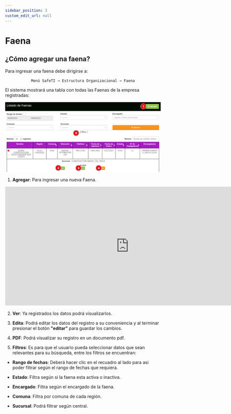 ```yaml
---
sidebar_position: 3
custom_edit_url: null
---
```

# Faena

## ¿Cómo agregar una faena?
Para ingresar una faena debe dirigirse a:
<div align="center">

```bash
Menú SafeTI → Estructura Organizacional → Faena
```
</div>

El sistema mostrará una tabla con todas las Faenas de la empresa registradas:

<div align="center">

![faena](/img/img_manual/img_estructura_organizacional/2023-08-08_10-24.png)

</div>

1. **Agregar**: Para ingresar una nueva Faena.

<div align="center">

<iframe width="800" height="384" src="https://www.youtube.com/embed/1xcRCK8vtEI" title="YouTube video player" frameborder="0" allow="accelerometer; autoplay; clipboard-write; encrypted-media; gyroscope; picture-in-picture; web-share" allowfullscreen></iframe>

</div>


2.  **Ver**: Ya registrados los datos podrá visualizarlos.

3. **Edita**: Podrá editar los datos del registro a su conveniencia y al terminar presionar el botón **"editar"** para guardar los cambios.

4. **PDF**: Podrá visualizar su registro en un documento pdf.

5. **Filtros**: Es para que el usuario pueda seleccionar datos que sean relevantes para su búsqueda, entre los filtros se encuentran:

* **Rango de fechas**: Deberá hacer clic en el recuadro al lado para asi poder filtrar según el rango de fechas que requiera.

* **Estado**: Filtra según si la faena esta activa o inactiva.

* **Encargado**: Filtra según el encargado de la faena.

* **Comuna**: Filtra por comuna de cada región.

* **Sucursal**: Podrá filtrar según central.




































